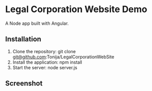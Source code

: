 # Legal Corporation Website Demo

A Node app built with Angular.

## Installation

1. Clone the repository: git clone git@github.com:Tonija/LegalCorporationWebSite
2. Install the application: npm install
3. Start the server: node server.js

## Screenshot
